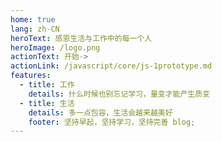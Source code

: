 ```yaml
---
home: true
lang: zh-CN
heroText: 感恩生活与工作中的每一个人
heroImage: /logo.png
actionText: 开始->
actionLink: /javascript/core/js-1prototype.md
features:
  - title: 工作
    details: 什么时候也别忘记学习，量变才能产生质变
  - title: 生活
    details: 多一点包容，生活会越来越美好
    footer: 坚持早起，坚持学习，坚持完善 blog;
---
```

